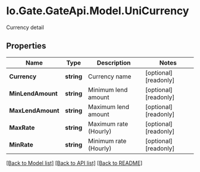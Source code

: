 
# Io.Gate.GateApi.Model.UniCurrency

Currency detail

## Properties

Name | Type | Description | Notes
------------ | ------------- | ------------- | -------------
**Currency** | **string** | Currency name | [optional] [readonly] 
**MinLendAmount** | **string** | Minimum lend amount | [optional] [readonly] 
**MaxLendAmount** | **string** | Maximum lend amount | [optional] [readonly] 
**MaxRate** | **string** | Maximum rate (Hourly) | [optional] [readonly] 
**MinRate** | **string** | Minimum rate (Hourly) | [optional] [readonly] 

[[Back to Model list]](../README.md#documentation-for-models)
[[Back to API list]](../README.md#documentation-for-api-endpoints)
[[Back to README]](../README.md)
